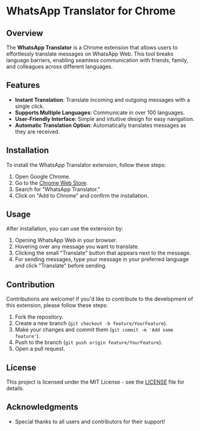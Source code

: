 # WhatsApp Translator for Chrome

## Overview

The **WhatsApp Translator** is a Chrome extension that allows users to effortlessly translate messages on WhatsApp Web. This tool breaks language barriers, enabling seamless communication with friends, family, and colleagues across different languages.

## Features

- **Instant Translation**: Translate incoming and outgoing messages with a single click.
- **Supports Multiple Languages**: Communicate in over 100 languages.
- **User-Friendly Interface**: Simple and intuitive design for easy navigation.
- **Automatic Translation Option**: Automatically translates messages as they are received.

## Installation

To install the WhatsApp Translator extension, follow these steps:

1. Open Google Chrome.
2. Go to the [Chrome Web Store](https://chrome.google.com/webstore).
3. Search for "WhatsApp Translator."
4. Click on "Add to Chrome" and confirm the installation.

## Usage

After installation, you can use the extension by:

1. Opening WhatsApp Web in your browser.
2. Hovering over any message you want to translate.
3. Clicking the small "Translate" button that appears next to the message.
4. For sending messages, type your message in your preferred language and click "Translate" before sending.

## Contribution

Contributions are welcome! If you'd like to contribute to the development of this extension, please follow these steps:

1. Fork the repository.
2. Create a new branch (`git checkout -b feature/YourFeature`).
3. Make your changes and commit them (`git commit -m 'Add some feature'`).
4. Push to the branch (`git push origin feature/YourFeature`).
5. Open a pull request.

## License

This project is licensed under the MIT License - see the [LICENSE](LICENSE) file for details.

## Acknowledgments

- Special thanks to all users and contributors for their support!
